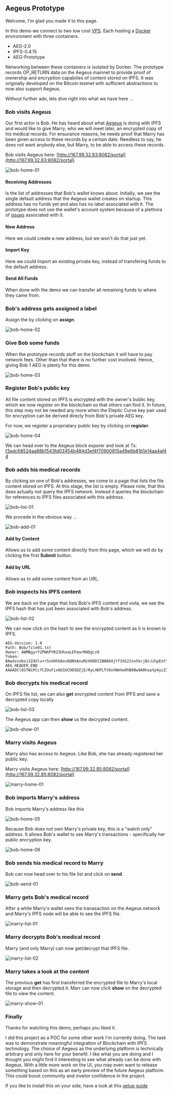 
## Aegeus Prototype

Welcome, I'm glad you made it to this page. 

In this demo we connect to two low cost [VPS](https://www.vultr.com). Each hosting a [Docker](https://www.docker.com/community-edition) environment with three containers.

* AEG-2.0
* IPFS-0.4.15 
* AEG-Prototype

Networking between these containers is isolated by Docker. The prototype records OP_RETURN data on the Aegeus mainnet to provide proof of ownership and encryption capabilies of content stored on IPFS. It was originally developed on the Bitcoin testnet with sufficient abstractions to now also support Aegeus. 
    
Without further ado, lets dive right into what we have here ...

### Bob visits Aegeus 

Our first actor is Bob. He has heard about what [Aegeus](https://aegeus.io) is doing with IPFS and would like to give Marry, who we will meet later, an encrypted copy of his medical records. For ensurance reasons, he needs proof that Marry has been given access to these records by a certain date. Needless to say, he does not want anybody else, but Marry, to be able to access these records.

Bob visits Aegeus here: [http://167.99.32.83:8082/portal](http://167.99.32.83:8082/portal)

![bob-home-01](img/bob-home-01.png)

#### Receiving Addresses

Is the list of addresses that Bob's wallet knows about. Initially, we see the single default address that the Aegeus wallet creates on startup. This address has no funds yet and also has no label associated with it. The prototype does not use the wallet's account system because of a plethora of 
[issues](https://github.com/bitcoin-dot-org/bitcoin.org/issues/1287) associated with it. 

#### New Address

Here we could create a new address, but we won't do that just yet. 

#### Import Key

Here we could import an existing private key, instead of transfering funds to the default address. 

#### Send All Funds

When done with the demo we can transfer all remaining funds to where they came from. 

### Bob's address gets assigned a label 

Assign the by clicking on __assign__.

![bob-home-02](img/bob-home-02.png)
  
### Give Bob some funds

When the prototype records stuff on the blockchain it will have to pay network fees. Other than that there is no further cost involved. 
Hence, giving Bob 1 AEG is plenty for this demo.  
  
![bob-home-03](img/bob-home-03.png)
  
### Register Bob's public key

All file content stored on IPFS is encrypted with the owner's bublic key, which we now register on the blockchain so that others can find it. In future, this step may not be needed any more when the Eleptic Curve key pair used for encryption can be derived direcly from Bob's private AEG key.

For now, we register a propriatary public key by clicking on __register__.

![bob-home-04](img/bob-home-04.png)

We can head over to the Aegeus block exporer and look at Tx: [f3adc68524aa88b1543fd03454b484d3ef4f70900815a49e6b81b1e14aa4af44](https://chainz.cryptoid.info/aeg/tx.dws?f3adc68524aa88b1543fd03454b484d3ef4f70900815a49e6b81b1e14aa4af44.htm) 

### Bob adds his medical records

By clicking on one of Bob's addresses, we come to a page that lists the file content stored on IPFS. At this stage, the list is empty. Please note, that this does actually not query the IPFS network. Instead it queries the blockchain for references to IPFS files associated with this address.

![bob-list-01](img/bob-list-01.png)

We procede in the obvious way ...

![bob-add-01](img/bob-add-01.png)

#### Add by Content

Allows us to add some content directly from this page, which we will do by clicking the first __Submit__ button. 

#### Add by URL

Allows us to add some content from an URL. 

### Bob inspects his IPFS content

We are back on the page that lists Bob's IPFS content and voila, we see the IPFS hash that has just been associated with Bob's address.

![bob-list-02](img/bob-list-02.png)

We can now click on the hash to see the encrypted content as it is known to IPFS.

```
AEG-Version: 1.0
Path: Bob/file01.txt
Owner: AWMBgyrY2PWXPYR23UhoaLEFmarRHDgLs9
Token: BAwdzzobxi3Z4Xlu+rSnd4hk8xv8QNVAnuMzXH9D1IBN884jYf3XG21nxhkcjBsJihpEotY6ES1ykJo0xlj+mVj87slr
AEG_HEADER_END
AAAADCl8STWiPCcfCZUsFix0d1UCDOSDZjE/RyL46PLTt0shNmVwOhB08w9A0hxptp4yiZIWABMeA+G8I2p3qA7c
```

### Bob decrypts his medical record

On IPFS file list, we can also __get__ encrypted content from IPFS and save a decrypted copy locally

![bob-list-03](img/bob-list-03.png)

The Aegeus app can then __show__ us the decrypted content.

![bob-show-01](img/bob-show-01.png)

### Marry visits Aegeus

Marry also has access to Aegeus. Like Bob, she has already registered her public key. 

Marry visits Aegeus here: [http://167.99.32.85:8082/portal](http://167.99.32.85:8082/portal)

![marry-home-01](img/marry-home-01.png)

### Bob imports Marry's address

Bob imports Marry's address like this 

![bob-home-05](img/bob-home-05.png)

Because Bob does not own Marry's private key, this is a "watch only" address. It allows Bob's wallet to see Marry's transactions - specifically her public encryption key.

![bob-home-06](img/bob-home-06.png)

### Bob sends his medical record to Marry

Bob can now head over to his file list and click on __send__.

![bob-send-01](img/bob-send-01.png)

### Marry gets Bob's medical record

After a while Marry's wallet sees the tranasaction on the Aegeus network and Marry's IPFS node will be able to see the IPFS file.

![marry-list-01](img/marry-list-01.png)

### Marry decrypts Bob's medical record

Marry (and only Marry) can now get/decrypt that IPFS file.

![marry-list-02](img/marry-list-02.png)

### Marry takes a look at the content

The previous __get__ has first transferred the encrypted file to Marry's local storage and then decrypted it. 
Marr can now click __show__ on the decrypted file to view the content.

![marry-show-01](img/marry-show-01.png)

### Finally

Thanks for watching this demo, perhaps you liked it. 

I did this project as a POC for some other work I'm currently doing. The task was to demonstrate meaningful integration of Blockchain with IPFS technology. The choice of Aegeus as the underlying platform is technically arbitrary and only here for your benefit. I like what you are doing and I thought you might find it interesting to see what already can be done with Aegeus. With a little more work on the UI, you may even want to release something based on this as an early preview of the future Aegeus platform. This could boost community and invetor confidence in the project.

If you like to install this on your side, have a look at this [setup guide](Setup-Guide-Bob.md) 
